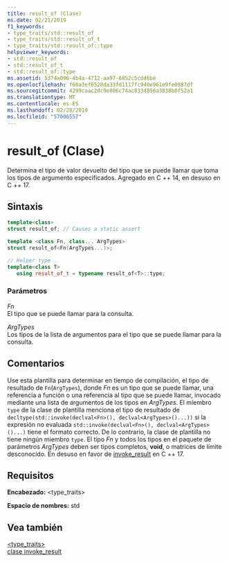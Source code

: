 ```yaml
---
title: result_of (Clase)
ms.date: 02/21/2019
f1_keywords:
- type_traits/std::result_of
- type_traits/std::result_of_t
- type_traits/std::result_of::type
helpviewer_keywords:
- std::result_of
- std::result_of_t
- std::result_of::type
ms.assetid: 5374a096-4b4a-4712-aa97-6852c5cdd6be
ms.openlocfilehash: f60a3ef6528da33fd1117fc940e961e9fe0987df
ms.sourcegitcommit: 4299caac2dc9e806c74ac833d856a3838b0f52a1
ms.translationtype: MT
ms.contentlocale: es-ES
ms.lasthandoff: 02/28/2019
ms.locfileid: "57006557"
---
```

# <a name="resultof-class"></a>result_of (Clase)

Determina el tipo de valor devuelto del tipo que se puede llamar que toma los tipos de argumento especificados. Agregado en C ++ 14, en desuso en C ++ 17.

## <a name="syntax"></a>Sintaxis

```cpp
template<class>
struct result_of; // Causes a static assert

template <class Fn, class... ArgTypes>
struct result_of<Fn(ArgTypes...)>;

// Helper type
template<class T>
   using result_of_t = typename result_of<T>::type;
```

### <a name="parameters"></a>Parámetros

*Fn*<br/>
El tipo que se puede llamar para la consulta.

*ArgTypes*<br/>
Los tipos de la lista de argumentos para el tipo que se puede llamar para la consulta.

## <a name="remarks"></a>Comentarios

Use esta plantilla para determinar en tiempo de compilación, el tipo de resultado de `Fn`(`ArgTypes`), donde *Fn* es un tipo que se puede llamar, una referencia a función o una referencia al tipo que se puede llamar, invocado mediante una lista de argumentos de los tipos en  *ArgTypes*. El miembro `type` de la clase de plantilla menciona el tipo de resultado de `decltype(std::invoke(declval<Fn>(), declval<ArgTypes>()...))` si la expresión no evaluada `std::invoke(declval<Fn>(), declval<ArgTypes>()...)` tiene el formato correcto. De lo contrario, la clase de plantilla no tiene ningún miembro `type`. El tipo *Fn* y todos los tipos en el paquete de parámetros *ArgTypes* deben ser tipos completos, **void**, o matrices de límite desconocido. En desuso en favor de [invoke_result](invoke-result-class.md) en C ++ 17.

## <a name="requirements"></a>Requisitos

**Encabezado:** \<type_traits>

**Espacio de nombres:** std

## <a name="see-also"></a>Vea también

[<type_traits>](../standard-library/type-traits.md)<br/>
[clase invoke_result](invoke-result-class.md)<br/>
